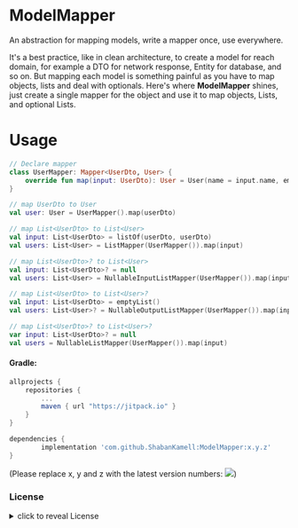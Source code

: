 ModelMapper
================
An abstraction for mapping models, write a mapper once, use everywhere.

It's a best practice, like in clean architecture, to create a model for reach domain, for example a DTO for network response, Entity for database, and so on. But mapping each model is something painful as you have to map objects, lists and deal with optionals. Here's where **ModelMapper** shines, just create a single mapper for the object and use it to map objects, Lists, and optional Lists.

# Usage

``` kotlin
// Declare mapper
class UserMapper: Mapper<UserDto, User> {
    override fun map(input: UserDto): User = User(name = input.name, email = input.email)
}

// map UserDto to User
val user: User = UserMapper().map(userDto)

// map List<UserDto> to List<User>
val input: List<UserDto> = listOf(userDto, userDto)
val users: List<User> = ListMapper(UserMapper()).map(input)

// map List<UserDto>? to List<User>
val input: List<UserDto>? = null
val users: List<User> = NullableInputListMapper(UserMapper()).map(input)

// map List<UserDto> to List<User>?
val input: List<UserDto> = emptyList()
val users: List<User>? = NullableOutputListMapper(UserMapper()).map(input)

// map List<UserDto>? to List<User>?
var input: List<UserDto>? = null
val users = NullableListMapper(UserMapper()).map(input)

```

#### Gradle:
```groovy
allprojects {
    repositories {
        ...
        maven { url "https://jitpack.io" }
    }
}

dependencies {
        implementation 'com.github.ShabanKamell:ModelMapper:x.y.z'
}

```
(Please replace x, y and z with the latest version numbers:  [![](https://jitpack.io/v/ShabanKamell/ModelMapper.svg)](https://jitpack.io/#ShabanKamell/ModelMapper))


### License

<details>
    <summary>
        click to reveal License
    </summary>
    
```
Licensed under the Apache License, Version 2.0 (the "License");
you may not use this file except in compliance with the License.
You may obtain a copy of the License at

   http://www.apache.org/licenses/LICENSE-2.0

Unless required by applicable law or agreed to in writing, software
distributed under the License is distributed on an "AS IS" BASIS,
WITHOUT WARRANTIES OR CONDITIONS OF ANY KIND, either express or implied.
See the License for the specific language governing permissions and
limitations under the License.
```

</details>
